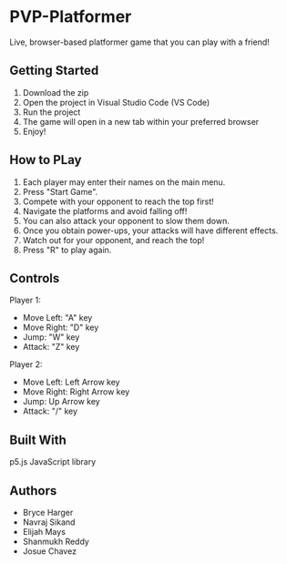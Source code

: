 # PVP-Platformer
Live, browser-based platformer game that you can play with a friend!

## Getting Started
1. Download the zip
2. Open the project in Visual Studio Code (VS Code)
3. Run the project
4. The game will open in a new tab within your preferred browser
5. Enjoy!

## How to PLay
1. Each player may enter their names on the main menu.
2. Press "Start Game".
3. Compete with your opponent to reach the top first!
4. Navigate the platforms and avoid falling off!
5. You can also attack your opponent to slow them down.
6. Once you obtain power-ups, your attacks will have different effects.
7. Watch out for your opponent, and reach the top!
8. Press "R" to play again.

## Controls
Player 1:
- Move Left: "A" key
- Move Right: "D" key
- Jump: "W" key
- Attack: "Z" key

Player 2:
- Move Left: Left Arrow key
- Move Right: Right Arrow key
- Jump: Up Arrow key
- Attack: "/" key

## Built With
p5.js JavaScript library

## Authors 
- Bryce Harger 
- Navraj Sikand
- Elijah Mays
- Shanmukh Reddy
- Josue Chavez

